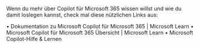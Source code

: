Wenn du mehr über Copilot für Microsoft 365 wissen willst und wie du damit loslegen kannst, check mal diese nützlichen Links aus:
 
•	Dokumentation zu Microsoft Copilot für Microsoft 365 | Microsoft Learn
•	Microsoft Copilot für Microsoft 365 Übersicht | Microsoft Learn
•	Microsoft Copilot-Hilfe & Lernen
